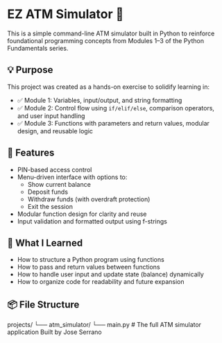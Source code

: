 # EZ ATM Simulator 🏦

This is a simple command-line ATM simulator built in Python to reinforce foundational programming concepts from Modules 1–3 of the Python Fundamentals series.

## 💡 Purpose

This project was created as a hands-on exercise to solidify learning in:

- ✅ Module 1: Variables, input/output, and string formatting
- ✅ Module 2: Control flow using `if/elif/else`, comparison operators, and user input handling
- ✅ Module 3: Functions with parameters and return values, modular design, and reusable logic

## 🚀 Features

- PIN-based access control
- Menu-driven interface with options to:
  - Show current balance
  - Deposit funds
  - Withdraw funds (with overdraft protection)
  - Exit the session
- Modular function design for clarity and reuse
- Input validation and formatted output using f-strings

## 🧠 What I Learned

- How to structure a Python program using functions
- How to pass and return values between functions
- How to handle user input and update state (balance) dynamically
- How to organize code for readability and future expansion

## 📦 File Structure
projects/ └── atm_simulator/ └── main.py        # The full ATM simulator application
Built by Jose Serrano